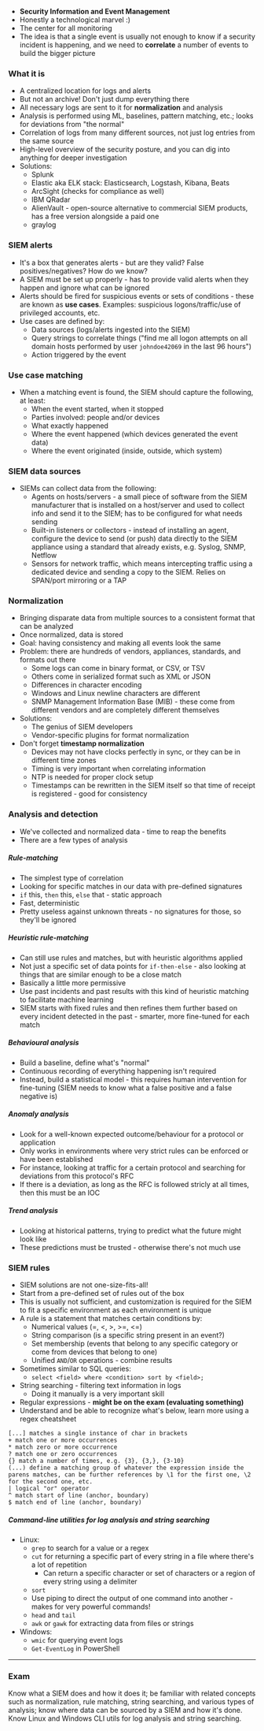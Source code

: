 - **Security Information and Event Management**
- Honestly a technological marvel :)
- The center for all monitoring
- The idea is that a single event is usually not enough to know if a security incident is happening, and we need to **correlate** a number of events to build the bigger picture

### What it is

- A centralized location for logs and alerts
- But not an archive! Don't just dump everything there
- All necessary logs are sent to it for **normalization** and analysis
- Analysis is performed using ML, baselines, pattern matching, etc.; looks for deviations from "the normal"
- Correlation of logs from many different sources, not just log entries from the same source
- High-level overview of the security posture, and you can dig into anything for deeper investigation
- Solutions:
	- Splunk
	- Elastic aka ELK stack: Elasticsearch, Logstash, Kibana, Beats
	- ArcSight (checks for compliance as well)
	- IBM QRadar
	- AlienVault - open-source alternative to commercial SIEM products, has a free version alongside a paid one
	- graylog

### SIEM alerts

- It's a box that generates alerts - but are they valid? False positives/negatives? How do we know?
- A SIEM must be set up properly - has to provide valid alerts when they happen and ignore what can be ignored
- Alerts should be fired for suspicious events or sets of conditions - these are known as **use cases**. Examples: suspicious logons/traffic/use of privileged accounts, etc.
- Use cases are defined by:
	- Data sources (logs/alerts ingested into the SIEM)
	- Query strings to correlate things ("find me all logon attempts on all domain hosts performed by user `johndoe42069` in the last 96 hours")
	- Action triggered by the event

### Use case matching

- When a matching event is found, the SIEM should capture the following, at least:
	- When the event started, when it stopped
	- Parties involved: people and/or devices
	- What exactly happened
	- Where the event happened (which devices generated the event data)
	- Where the event originated (inside, outside, which system)

### SIEM data sources

- SIEMs can collect data from the following:
	- Agents on hosts/servers - a small piece of software from the SIEM manufacturer that is installed on a host/server and used to collect info and send it to the SIEM; has to be configured for what needs sending
	- Built-in listeners or collectors - instead of installing an agent, configure the device to send (or push) data directly to the SIEM appliance using a standard that already exists, e.g. Syslog, SNMP, Netflow
	- Sensors for network traffic, which means intercepting traffic using a dedicated device and sending a copy to the SIEM. Relies on SPAN/port mirroring or a TAP

### Normalization

- Bringing disparate data from multiple sources to a consistent format that can be analyzed
- Once normalized, data is stored 
- Goal: having consistency and making all events look the same
- Problem: there are hundreds of vendors, appliances, standards, and formats out there
	- Some logs can come in binary format, or CSV, or TSV
	- Others come in serialized format such as XML or JSON
	- Differences in character encoding
	- Windows and Linux newline characters are different
	- SNMP Management Information Base (MIB) - these come from different vendors and are completely different themselves
- Solutions:
	- The genius of SIEM developers
	- Vendor-specific plugins for format normalization
- Don't forget **timestamp normalization**
	- Devices may not have clocks perfectly in sync, or they can be in different time zones
	- Timing is very important when correlating information
	- NTP is needed for proper clock setup
	- Timestamps can be rewritten in the SIEM itself so that time of receipt is registered - good for consistency

### Analysis and detection

- We've collected and normalized data - time to reap the benefits
- There are a few types of analysis

##### Rule-matching
- The simplest type of correlation
- Looking for specific matches in our data with pre-defined signatures
- `if` this, `then` this, `else` that - static approach
- Fast, deterministic
- Pretty useless against unknown threats - no signatures for those, so they'll be ignored

##### Heuristic rule-matching
- Can still use rules and matches, but with heuristic algorithms applied
- Not just a specific set of data points for `if-then-else` - also looking at things that are similar enough to be a close match
- Basically a little more permissive
- Use past incidents and past results with this kind of heuristic matching to facilitate machine learning
- SIEM starts with fixed rules and then refines them further based on every incident detected in the past - smarter, more fine-tuned for each match

##### Behavioural analysis
- Build a baseline, define what's "normal"
- Continuous recording of everything happening isn't required
- Instead, build a statistical model - this requires human intervention for fine-tuning (SIEM needs to know what a false positive and a false negative is)

##### Anomaly analysis
- Look for a well-known expected outcome/behaviour for a protocol or application
- Only works in environments where very strict rules can be enforced or have been established
- For instance, looking at traffic for a certain protocol and searching for deviations from this protocol's RFC
- If there is a deviation, as long as the RFC is followed stricly at all times, then this must be an IOC

##### Trend analysis
- Looking at historical patterns, trying to predict what the future might look like
- These predictions must be trusted - otherwise there's not much use

### SIEM rules

- SIEM solutions are not one-size-fits-all!
- Start from a pre-defined set of rules out of the box
- This is usually not sufficient, and customization is required for the SIEM to fit a specific environment as each environment is unique
- A rule is a statement that matches certain conditions by:
	- Numerical values (=, <, >, >=, <=)
	- String comparison (is a specific string present in an event?)
	- Set membership (events that belong to any specific category or come from devices that belong to one)
	- Unified `AND`/`OR` operations - combine results
- Sometimes similar to SQL queries:
	- `select <field> where <condition> sort by <field>;`
- String searching - filtering text information in logs
	- Doing it manually is a very important skill
- Regular expressions - **might be on the exam (evaluating something)**
- Understand and be able to recognize what's below, learn more using a regex cheatsheet

```
[...] matches a single instance of char in brackets
+ match one or more occurrences
* match zero or more occurrence
? match one or zero occurrences
{} match a number of times, e.g. {3}, {3,}, {3-10}
(...) define a matching group of whatever the expression inside the parens matches, can be further references by \1 for the first one, \2 for the second one, etc.
| logical "or" operator
^ match start of line (anchor, boundary)
$ match end of line (anchor, boundary)
```

##### Command-line utilities for log analysis and string searching
- Linux:
	- `grep` to search for a value or a regex
	- `cut` for returning a specific part of every string in a file where there's a lot of repetition
		- Can return a specific character or set of characters or a region of every string using a delimiter
	- `sort`
	- Use piping to direct the output of one command into another - makes for very powerful commands!
	- `head` and `tail`
	- `awk` or `gawk` for extracting data from files or strings
- Windows:
	- `wmic` for querying event logs
	- `Get-EventLog` in PowerShell

---

### Exam

Know what a SIEM does and how it does it; be familiar with related concepts such as normalization, rule matching, string searching, and various types of analysis; know where data can be sourced by a SIEM and how it's done. Know Linux and Windows CLI utils for log analysis and string searching.